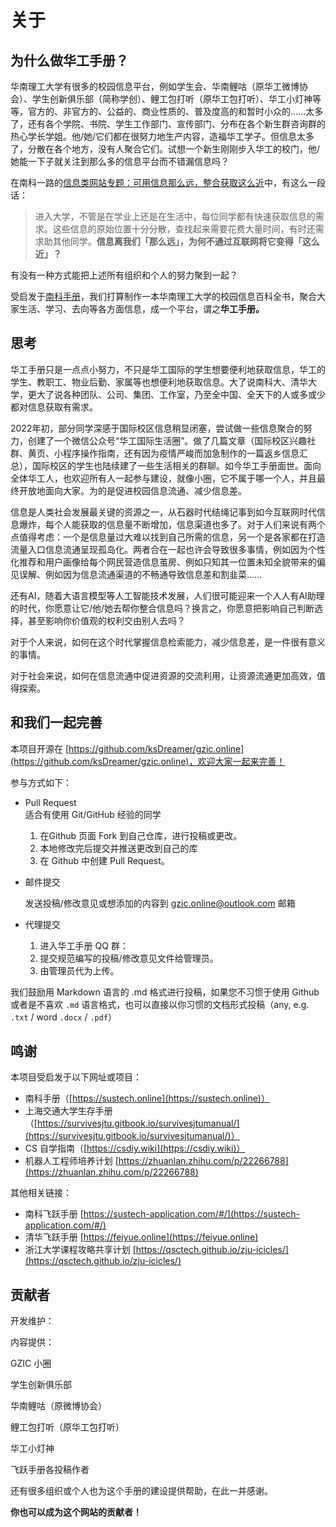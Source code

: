 # 关于

## 为什么做华工手册？

华南理工大学有很多的校园信息平台，例如学生会、华南鲤咕（原华工微博协会）、学生创新俱乐部（简称学创）、鲤工包打听（原华工包打听）、华工小灯神等等，官方的、非官方的、公益的、商业性质的、普及度高的和暂时小众的……太多了，还有各个学院、书院、学生工作部门、宣传部门、分布在各个新生群咨询群的热心学长学姐。他/她/它们都在很努力地生产内容，造福华工学子。但信息太多了，分散在各个地方，没有人聚合它们。试想一个新生刚刚步入华工的校门，他/她能一下子就关注到那么多的信息平台而不错漏信息吗？

在南科一路的[信息类网站专题：可用信息那么远，整合获取这么近](https://nanke.suste.ch/2020/10/10/niko-museum-ten-websites-information-websites/)中，有这么一段话：

> 进入大学，不管是在学业上还是在生活中，每位同学都有快速获取信息的需求。这些信息的原始位置十分分散，查找起来需要花费大量时间，有时还需求助其他同学。**信息离我们「那么远」，为何不通过互联网将它变得「这么近」？**

有没有一种方式能把上述所有组织和个人的努力聚到一起？

受启发于[南科手册](https://sustech.online)，我们打算制作一本华南理工大学的校园信息百科全书，聚合大家生活、学习、去向等各方面信息，成一个平台，谓之**华工手册。**

## 思考

华工手册只是一点点小努力，不只是华工国际的学生想要便利地获取信息，华工的学生、教职工、物业后勤、家属等也想便利地获取信息。大了说南科大、清华大学，更大了说各种团队、公司、集团、工作室，乃至全中国、全天下的人或多或少都对信息获取有需求。

2022年初，部分同学深感于国际校区信息稍显闭塞，尝试做一些信息聚合的努力，创建了一个微信公众号“华工国际生活圈”。做了几篇文章（国际校区兴趣社群、黄页、小程序操作指南，还有因为疫情严峻而加急制作的一篇返乡信息汇总），国际校区的学生也陆续建了一些生活相关的群聊。如今华工手册面世。面向全体华工人，也欢迎所有人一起参与建设，就像小圈，它不属于哪一个人，并且最终开放地面向大家。为的是促进校园信息流通、减少信息差。

信息是人类社会发展最关键的资源之一，从石器时代结绳记事到如今互联网时代信息爆炸，每个人能获取的信息量不断增加，信息渠道也多了。对于人们来说有两个点值得考虑：一个是信息量过大难以找到自己所需的信息，另一个是各家都在打造流量入口信息流通呈现孤岛化。两者合在一起也许会导致很多事情，例如因为个性化推荐和用户画像给每个网民营造信息茧房、例如只知其一位置未知全貌带来的偏见误解、例如因为信息流通渠道的不畅通导致信息差和割韭菜……

还有AI，随着大语言模型等人工智能技术发展，人们很可能迎来一个人人有AI助理的时代，你愿意让它/他/她去帮你整合信息吗？换言之，你愿意把影响自己判断选择，甚至影响你价值观的权利交由别人去吗？

对于个人来说，如何在这个时代掌握信息检索能力，减少信息差，是一件很有意义的事情。

对于社会来说，如何在信息流通中促进资源的交流利用，让资源流通更加高效，值得探索。

## 和我们一起完善

本项目开源在 [https://github.com/ksDreamer/gzic.online](https://github.com/ksDreamer/gzic.online)，欢迎大家一起来完善！

参与方式如下：

* Pull Request\
  适合有使用 Git/GitHub 经验的同学
  1. 在Github 页面 Fork 到自己仓库，进行投稿或更改。
  2. 本地修改完后提交并推送更改到自己的库
  3. 在 Github 中创建 Pull Request。
*   邮件提交

    发送投稿/修改意见或想添加的内容到 gzic.online@outlook.com 邮箱
* 代理提交
  1. 进入华工手册 QQ 群：
  2. 提交规范编写的投稿/修改意见文件给管理员。
  3. 由管理员代为上传。

我们鼓励用 Markdown 语言的 .md 格式进行投稿，如果您不习惯于使用 Github 或者是不喜欢 `.md` 语言格式，也可以直接以你习惯的文档形式投稿（any, e.g. `.txt` / word `.docx` / `.pdf`）

## 鸣谢

本项目受启发于以下网址或项目：

* 南科手册（[https://sustech.online](https://sustech.online)）
* 上海交通大学生存手册 （[https://survivesjtu.gitbook.io/survivesjtumanual/](https://survivesjtu.gitbook.io/survivesjtumanual/)）
* CS 自学指南（[https://csdiy.wiki](https://csdiy.wiki)）
* 机器人工程师培养计划 [https://zhuanlan.zhihu.com/p/22266788](https://zhuanlan.zhihu.com/p/22266788)



其他相关链接：

* 南科飞跃手册 [https://sustech-application.com/#/](https://sustech-application.com/#/)
* 清华飞跃手册 [https://feiyue.online](https://feiyue.online)
* 浙江大学课程攻略共享计划 [https://qsctech.github.io/zju-icicles/](https://qsctech.github.io/zju-icicles/)

## 贡献者

开发维护：



内容提供：

GZIC 小圈

学生创新俱乐部

华南鲤咕（原微博协会）

鲤工包打听（原华工包打听）

华工小灯神

飞跃手册各投稿作者

还有很多组织或个人也为这个手册的建设提供帮助，在此一并感谢。



**你也可以成为这个网站的贡献者！**
